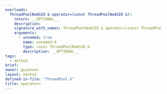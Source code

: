```yaml
---
overloads:
  ThreadPoolNoASIO & operator=(const ThreadPoolNoASIO &):
    return: __OPTIONAL__
    description:
    signature_with_names: ThreadPoolNoASIO & operator=(const ThreadPoolNoASIO &)
    arguments:
      - unnamed: true
        name: unnamed-0
        type: const ThreadPoolNoASIO &
        description: __OPTIONAL__
tags:
  - method
brief:
owner: gwjensen
layout: method
defined-in-file: "ThreadPool.h"
title: operator=
---
```

